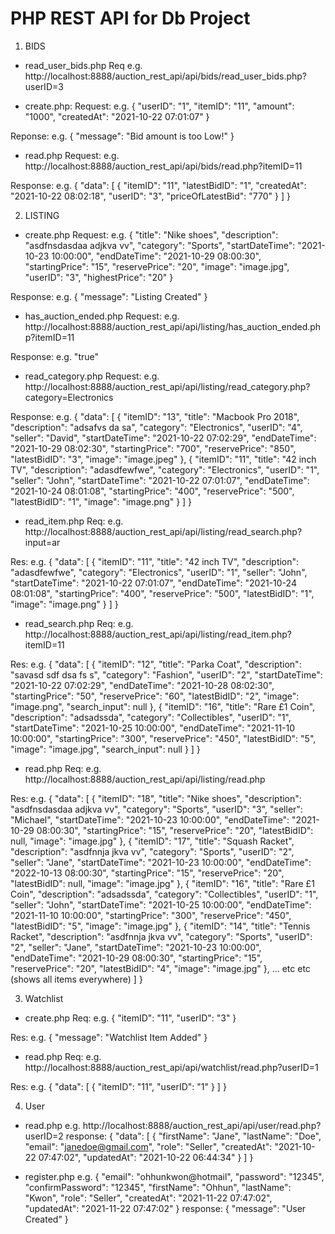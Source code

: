 # PHP REST API for Db Project

1. BIDS

- read_user_bids.php
Req e.g. http://localhost:8888/auction_rest_api/api/bids/read_user_bids.php?userID=3

- create.php:
Request: e.g.
{
    "userID": "1",
    "itemID": "11",
    "amount": "1000",
    "createdAt": "2021-10-22 07:01:07"
}

Reponse: e.g.
{
    "message": "Bid amount is too Low!"
}

- read.php
Request: e.g.
http://localhost:8888/auction_rest_api/api/bids/read.php?itemID=11

Response: e.g.
{
    "data": [
        {
            "itemID": "11",
            "latestBidID": "1",
            "createdAt": "2021-10-22 08:02:18",
            "userID": "3",
            "priceOfLatestBid": "770"
        }
    ]
}

2. LISTING

- create.php
Request: e.g.
{
    "title": "Nike shoes",
    "description": "asdfnsdasdaa adjkva vv",
    "category": "Sports",
    "startDateTime": "2021-10-23 10:00:00",
    "endDateTime": "2021-10-29 08:00:30",
    "startingPrice": "15",
    "reservePrice": "20",
    "image": "image.jpg",
    "userID": "3",
    "highestPrice": "20"
}

Response: e.g.
{
    "message": "Listing Created"
}

- has_auction_ended.php
Request: e.g.
http://localhost:8888/auction_rest_api/api/listing/has_auction_ended.php?itemID=11

Response: e.g.
"true"

- read_category.php
Request: e.g. 
http://localhost:8888/auction_rest_api/api/listing/read_category.php?category=Electronics

Response: e.g.
{
    "data": [
        {
            "itemID": "13",
            "title": "Macbook Pro 2018",
            "description": "adsafvs da sa",
            "category": "Electronics",
            "userID": "4",
            "seller": "David",
            "startDateTime": "2021-10-22 07:02:29",
            "endDateTime": "2021-10-29 08:02:30",
            "startingPrice": "700",
            "reservePrice": "850",
            "latestBidID": "3",
            "image": "image.jpeg"
        },
        {
            "itemID": "11",
            "title": "42 inch TV",
            "description": "adasdfewfwe",
            "category": "Electronics",
            "userID": "1",
            "seller": "John",
            "startDateTime": "2021-10-22 07:01:07",
            "endDateTime": "2021-10-24 08:01:08",
            "startingPrice": "400",
            "reservePrice": "500",
            "latestBidID": "1",
            "image": "image.png"
        }
    ]
}

- read_item.php
Req: e.g.
http://localhost:8888/auction_rest_api/api/listing/read_search.php?input=ar

Res: e.g.
{
    "data": [
        {
            "itemID": "11",
            "title": "42 inch TV",
            "description": "adasdfewfwe",
            "category": "Electronics",
            "userID": "1",
            "seller": "John",
            "startDateTime": "2021-10-22 07:01:07",
            "endDateTime": "2021-10-24 08:01:08",
            "startingPrice": "400",
            "reservePrice": "500",
            "latestBidID": "1",
            "image": "image.png"
        }
    ]
}

- read_search.php
Req: e.g.
http://localhost:8888/auction_rest_api/api/listing/read_item.php?itemID=11

Res: e.g.
{
    "data": [
        {
            "itemID": "12",
            "title": "Parka Coat",
            "description": "savasd sdf dsa fs s",
            "category": "Fashion",
            "userID": "2",
            "startDateTime": "2021-10-22 07:02:29",
            "endDateTime": "2021-10-28 08:02:30",
            "startingPrice": "50",
            "reservePrice": "60",
            "latestBidID": "2",
            "image": "image.png",
            "search_input": null
        },
        {
            "itemID": "16",
            "title": "Rare £1 Coin",
            "description": "adsadssda",
            "category": "Collectibles",
            "userID": "1",
            "startDateTime": "2021-10-25 10:00:00",
            "endDateTime": "2021-11-10 10:00:00",
            "startingPrice": "300",
            "reservePrice": "450",
            "latestBidID": "5",
            "image": "image.jpg",
            "search_input": null
        }
    ]
}

- read.php
Req: e.g.
http://localhost:8888/auction_rest_api/api/listing/read.php

Res: e.g.
{
    "data": [
        {
            "itemID": "18",
            "title": "Nike shoes",
            "description": "asdfnsdasdaa adjkva vv",
            "category": "Sports",
            "userID": "3",
            "seller": "Michael",
            "startDateTime": "2021-10-23 10:00:00",
            "endDateTime": "2021-10-29 08:00:30",
            "startingPrice": "15",
            "reservePrice": "20",
            "latestBidID": null,
            "image": "image.jpg"
        },
        {
            "itemID": "17",
            "title": "Squash Racket",
            "description": "asdfnnja jkva vv",
            "category": "Sports",
            "userID": "2",
            "seller": "Jane",
            "startDateTime": "2021-10-23 10:00:00",
            "endDateTime": "2022-10-13 08:00:30",
            "startingPrice": "15",
            "reservePrice": "20",
            "latestBidID": null,
            "image": "image.jpg"
        },
        {
            "itemID": "16",
            "title": "Rare £1 Coin",
            "description": "adsadssda",
            "category": "Collectibles",
            "userID": "1",
            "seller": "John",
            "startDateTime": "2021-10-25 10:00:00",
            "endDateTime": "2021-11-10 10:00:00",
            "startingPrice": "300",
            "reservePrice": "450",
            "latestBidID": "5",
            "image": "image.jpg"
        },
        {
            "itemID": "14",
            "title": "Tennis Racket",
            "description": "asdfnnja jkva vv",
            "category": "Sports",
            "userID": "2",
            "seller": "Jane",
            "startDateTime": "2021-10-23 10:00:00",
            "endDateTime": "2021-10-29 08:00:30",
            "startingPrice": "15",
            "reservePrice": "20",
            "latestBidID": "4",
            "image": "image.jpg"
        }, 
        ... etc etc (shows all items everywhere)
    ]
}

3. Watchlist

- create.php
Req: e.g.
{
    "itemID": "11",
    "userID": "3"
}

Res: e.g.
{
    "message": "Watchlist Item Added"
}

- read.php
Req: e.g.
http://localhost:8888/auction_rest_api/api/watchlist/read.php?userID=1

Res: e.g.
{
    "data": [
        {
            "itemID": "11",
            "userID": "1"
        }
    ]
}

4. User

- read.php
e.g. http://localhost:8888/auction_rest_api/api/user/read.php?userID=2
response: {
    "data": [
        {
            "firstName": "Jane",
            "lastName": "Doe",
            "email": "janedoe@gmail.com",
            "role": "Seller",
            "createdAt": "2021-10-22 07:47:02",
            "updatedAt": "2021-10-22 06:44:34"
        }
    ]
}

- register.php
e.g. {
    "email": "ohhunkwon@hotmail",
    "password": "12345",
    "confirmPassword": "12345",
    "firstName": "Ohhun",
    "lastName": "Kwon",
    "role": "Seller",
    "createdAt": "2021-11-22 07:47:02",
    "updatedAt": "2021-11-22 07:47:02"
}
response: {
    "message": "User Created"
}